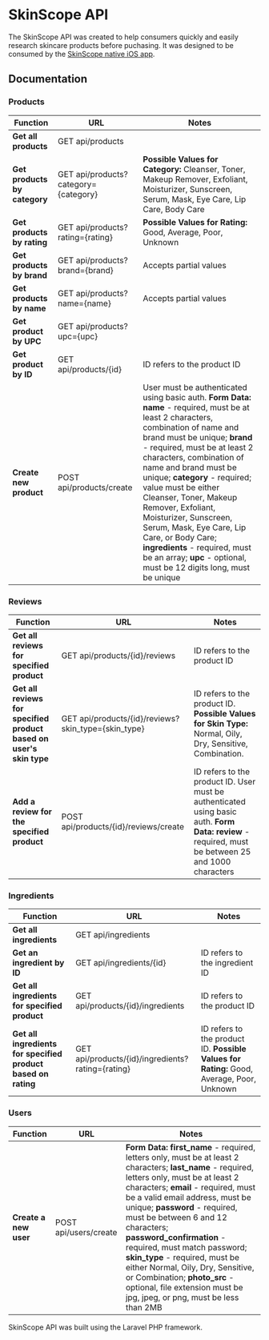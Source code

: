 SkinScope API
=============

The SkinScope API was created to help consumers quickly and easily research skincare products before puchasing. It was designed to be consumed by the [SkinScope native iOS app](https://github.com/CarlaCrandall/SkinScope_iOS_App_Prototype).

## Documentation

### Products

|Function|URL|Notes|
|---|---|---|
|**Get all products**|GET api/products|   |
|**Get products by category**|GET api/products?category={category}|**Possible Values for Category:** Cleanser, Toner, Makeup Remover, Exfoliant, Moisturizer, Sunscreen, Serum, Mask, Eye Care, Lip Care, Body Care|
|**Get products by rating**|GET api/products?rating={rating}|**Possible Values for Rating:** Good, Average, Poor, Unknown|
|**Get products by brand**|GET api/products?brand={brand}|Accepts partial values|
|**Get products by name**|GET api/products?name={name}|Accepts partial values|
|**Get product by UPC**|GET api/products?upc={upc}|   |
|**Get product by ID**|GET api/products/{id}|ID refers to the product ID|
|**Create new product**|POST api/products/create|User must be authenticated using basic auth. **Form Data:** **name** - required, must be at least 2 characters, combination of name and brand must be unique; **brand** - required, must be at least 2 characters, combination of name and brand must be unique; **category** - required; value must be either Cleanser, Toner, Makeup Remover, Exfoliant, Moisturizer, Sunscreen, Serum, Mask, Eye Care, Lip Care, or Body Care; **ingredients** - required, must be an array; **upc** - optional, must be 12 digits long, must be unique|

### Reviews

|Function|URL|Notes|
|---|---|---|
|**Get all reviews for specified product**|GET api/products/{id}/reviews|ID refers to the product ID|
|**Get all reviews for specified product based on user's skin type**|GET api/products/{id}/reviews?skin_type={skin_type}|ID refers to the product ID. **Possible Values for Skin Type:** Normal, Oily, Dry, Sensitive, Combination.|
|**Add a review for the specified product**|POST api/products/{id}/reviews/create|ID refers to the product ID. User must be authenticated using basic auth. **Form Data:** **review** - required, must be between 25 and 1000 characters|

### Ingredients

|Function|URL|Notes|
|---|---|---|
|**Get all ingredients**|GET api/ingredients||
|**Get an ingredient by ID**|GET api/ingredients/{id}|ID refers to the ingredient ID|
|**Get all ingredients for specified product**|GET api/products/{id}/ingredients|ID refers to the product ID|
|**Get all ingredients for specified product based on rating**|GET api/products/{id}/ingredients?rating={rating}|ID refers to the product ID. **Possible Values for Rating:** Good, Average, Poor, Unknown|

### Users

|Function|URL|Notes|
|---|---|---|
|**Create a new user**|POST api/users/create|**Form Data:** **first_name** - required, letters only, must be at least 2 characters; **last_name** - required, letters only, must be at least 2 characters; **email** - required, must be a valid email address, must be unique; **password** - required, must be between 6 and 12 characters; **password_confirmation** - required, must match password; **skin_type** - required, must be either Normal, Oily, Dry, Sensitive, or Combination; **photo_src** - optional, file extension must be jpg, jpeg, or png, must be less than 2MB|

SkinScope API was built using the Laravel PHP framework.